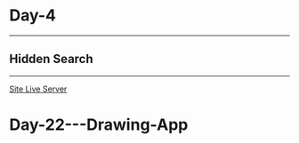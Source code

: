 # Day-4

---

## Hidden Search

---

[Site Live Server](https://krantos-dev.github.io/Day-4---Hidden-Search/)
# Day-22---Drawing-App
